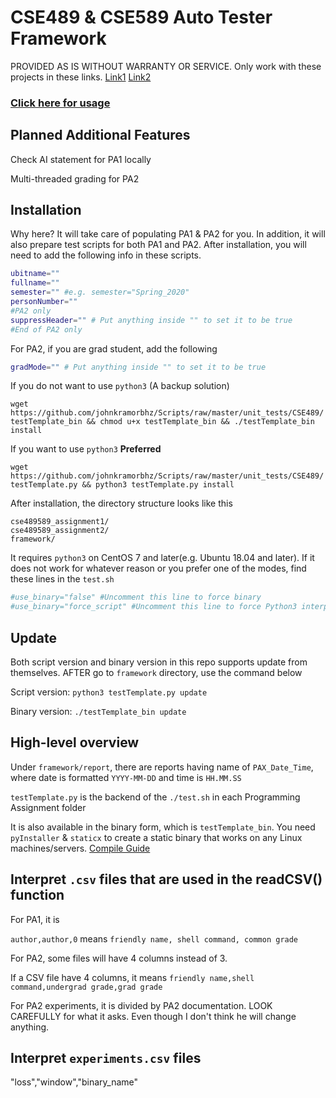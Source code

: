 # CSE489 & CSE589 Auto Tester Framework

PROVIDED AS IS WITHOUT WARRANTY OR SERVICE. Only work with these projects in these links. [Link1](https://docs.google.com/document/u/1/d/135usaNDMnJ5pEDG-UbspZameDPmOH0DmXLrMVrLVJ88/pub) [Link2](https://docs.google.com/document/u/1/d/19I8-TrLNcfaCGX1L-KSx5xFYEoiFAN3F9o_jQlOgsFM/pub)

### [Click here for usage](https://github.com/johnkramorbhz/Scripts/blob/master/unit_tests/CSE489/usage.md)

## Planned Additional Features

Check AI statement for PA1 locally

Multi-threaded grading for PA2

## Installation

Why here? It will take care of populating PA1 & PA2 for you. In addition, it will also prepare test scripts for both PA1 and PA2. After installation, you will need to add the following info in these scripts.

```bash
ubitname=""
fullname=""
semester="" #e.g. semester="Spring_2020"
personNumber=""
#PA2 only
suppressHeader="" # Put anything inside "" to set it to be true
#End of PA2 only
```

For PA2, if you are grad student, add the following

```bash
gradMode="" # Put anything inside "" to set it to be true
```

If you do not want to use `python3` (A backup solution)

`wget https://github.com/johnkramorbhz/Scripts/raw/master/unit_tests/CSE489/testTemplate_bin && chmod u+x testTemplate_bin && ./testTemplate_bin install`

If you want to use `python3` **Preferred**

`wget https://github.com/johnkramorbhz/Scripts/raw/master/unit_tests/CSE489/testTemplate.py && python3 testTemplate.py install`

After installation, the directory structure looks like this

```
cse489589_assignment1/
cse489589_assignment2/
framework/
```

It requires `python3` on CentOS 7 and later(e.g. Ubuntu 18.04 and later). If it does not work for whatever reason or you prefer one of the modes, find these lines in the `test.sh`

```bash
#use_binary="false" #Uncomment this line to force binary
#use_binary="force_script" #Uncomment this line to force Python3 interpreter
```

## Update

Both script version and binary version in this repo supports update from themselves. AFTER go to `framework` directory, use the command below

Script version: `python3 testTemplate.py update`

Binary version: `./testTemplate_bin update`

## High-level overview

Under `framework/report`, there are reports having name of `PAX_Date_Time`, where date is formatted `YYYY-MM-DD` and time is `HH.MM.SS`

`testTemplate.py` is the backend of the `./test.sh` in each Programming Assignment folder

It is also available in the binary form, which is `testTemplate_bin`. You need `pyInstaller` & `staticx` to create a static binary that works on any Linux machines/servers. [Compile Guide](https://github.com/johnkramorbhz/Scripts/blob/master/unit_tests/CSE489/usage.md#re-compile-binary)

## Interpret `.csv` files that are used in the readCSV() function

For PA1, it is 

`author,author,0` means `friendly name, shell command, common grade`

For PA2, some files will have 4 columns instead of 3.

If a CSV file have 4 columns, it means `friendly name,shell command,undergrad grade,grad grade`

For PA2 experiments, it is divided by PA2 documentation. LOOK CAREFULLY for what it asks. Even though I don't think he will change anything.

## Interpret `experiments.csv` files

"loss","window","binary_name"
